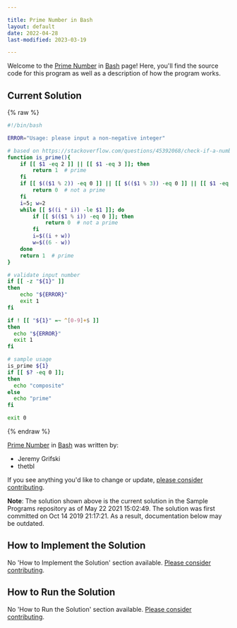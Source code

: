 ```yaml
---

title: Prime Number in Bash
layout: default
date: 2022-04-28
last-modified: 2023-03-19

---
```


Welcome to the [Prime Number](https://sampleprograms.io/projects/prime-number) in [Bash](https://sampleprograms.io/languages/bash) page! Here, you'll find the source code for this program as well as a description of how the program works.

## Current Solution

{% raw %}

```bash
#!/bin/bash

ERROR="Usage: please input a non-negative integer"

# based on https://stackoverflow.com/questions/45392068/check-if-a-number-is-a-prime-in-bash
function is_prime(){
    if [[ $1 -eq 2 ]] || [[ $1 -eq 3 ]]; then
        return 1  # prime
    fi
    if [[ $(($1 % 2)) -eq 0 ]] || [[ $(($1 % 3)) -eq 0 ]] || [[ $1 -eq 1 ]]; then
        return 0  # not a prime
    fi
    i=5; w=2
    while [[ $((i * i)) -le $1 ]]; do
        if [[ $(($1 % i)) -eq 0 ]]; then
            return 0  # not a prime
        fi
        i=$((i + w))
        w=$((6 - w))
    done
    return 1  # prime
}

# validate input number
if [[ -z "${1}" ]]
then
	echo "${ERROR}"
	exit 1
fi

if ! [[ "${1}" =~ ^[0-9]+$ ]]
then
  echo "${ERROR}"
  exit 1
fi

# sample usage
is_prime ${1}
if [[ $? -eq 0 ]];
then
  echo "composite"
else
  echo "prime"
fi

exit 0
```

{% endraw %}

[Prime Number](https://sampleprograms.io/projects/prime-number) in [Bash](https://sampleprograms.io/languages/bash) was written by:

- Jeremy Grifski
- thetbl

If you see anything you'd like to change or update, [please consider contributing](https://github.com/TheRenegadeCoder/sample-programs).

**Note**: The solution shown above is the current solution in the Sample Programs repository as of May 22 2021 15:02:49. The solution was first committed on Oct 14 2019 21:17:21. As a result, documentation below may be outdated.

## How to Implement the Solution

No 'How to Implement the Solution' section available. [Please consider contributing](https://github.com/TheRenegadeCoder/sample-programs-website).

## How to Run the Solution

No 'How to Run the Solution' section available. [Please consider contributing](https://github.com/TheRenegadeCoder/sample-programs-website).